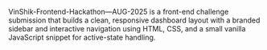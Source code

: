VinShik-Frontend-Hackathon—AUG-2025 is a front-end challenge submission that builds a clean, responsive dashboard layout with a branded sidebar and interactive navigation using HTML, CSS, and a small vanilla JavaScript snippet for active-state handling.
